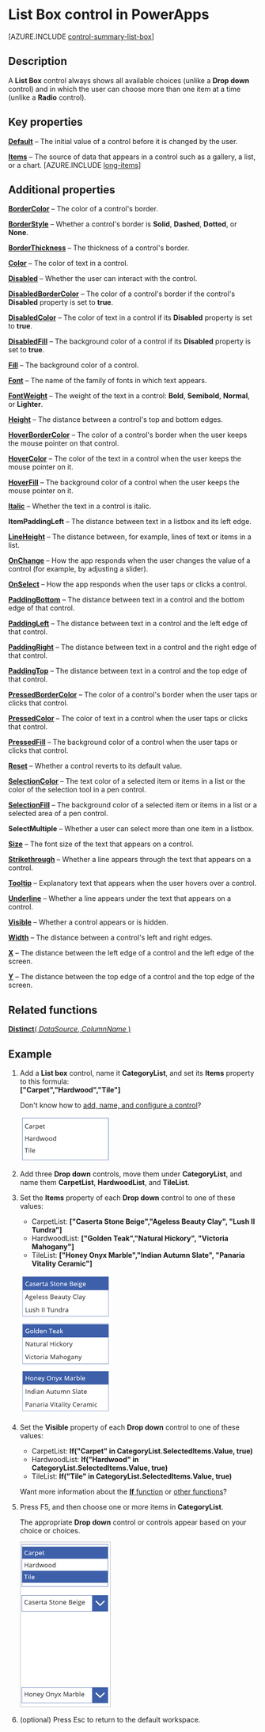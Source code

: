 <properties
    pageTitle="List Box control: reference | Microsoft PowerApps"
    description="Information, including properties and examples, about the List Box control"
    services=""
    suite="powerapps"
    documentationCenter="na"
    authors="aftowen"
    manager="erikre"
    editor=""
    tags=""/>

<tags
   ms.service="powerapps"
   ms.devlang="na"
   ms.topic="article"
   ms.tgt_pltfrm="na"
   ms.workload="na"
   ms.date="02/29/2016"
   ms.author="anneta"/>

# List Box control in PowerApps #
[AZURE.INCLUDE [control-summary-list-box](../../includes/control-summary-list-box.md)]

## Description ##
A **List Box** control always shows all available choices (unlike a **Drop down** control) and in which the user can choose more than one item at a time (unlike a **Radio** control).

## Key properties ##

[**Default**](properties\properties-core.md) – The initial value of a control before it is changed by the user.

[**Items**](properties\properties-core.md) – The source of data that appears in a control such as a gallery, a list, or a chart.
[AZURE.INCLUDE [long-items](../../includes/long-items.md)]

## Additional properties ##

[**BorderColor**](properties\properties-color-border.md) – The color of a control's border.

[**BorderStyle**](properties\properties-size-location.md) – Whether a control's border is **Solid**, **Dashed**, **Dotted**, or **None**.

[**BorderThickness**](properties\properties-size-location.md) – The thickness of a control's border.

[**Color**](properties\properties-color-border.md) – The color of text in a control.

[**Disabled**](properties\properties-core.md) – Whether the user can interact with the control.

[**DisabledBorderColor**](properties\properties-color-border.md) – The color of a control's border if the control's **Disabled** property is set to **true**.

[**DisabledColor**](properties\properties-color-border.md) – The color of text in a control if its **Disabled** property is set to **true**.

[**DisabledFill**](properties\properties-color-border.md) – The background color of a control if its **Disabled** property is set to **true**.

[**Fill**](properties\properties-color-border.md) – The background color of a control.

[**Font**](properties\properties-text.md) – The name of the family of fonts in which text appears.

[**FontWeight**](properties\properties-text.md) – The weight of the text in a control: **Bold**, **Semibold**, **Normal**, or **Lighter**.

[**Height**](properties\properties-size-location.md) – The distance between a control's top and bottom edges.

[**HoverBorderColor**](properties\properties-color-border.md) – The color of a control's border when the user keeps the mouse pointer on that control.

[**HoverColor**](properties\properties-color-border.md) – The color of the text in a control when the user keeps the mouse pointer on it.

[**HoverFill**](properties\properties-color-border.md) – The background color of a control when the user keeps the mouse pointer on it.

[**Italic**](properties\properties-text.md) – Whether the text in a control is italic.

**ItemPaddingLeft** – The distance between text in a listbox and its left edge.

[**LineHeight**](properties\properties-text.md) – The distance between, for example, lines of text or items in a list.

[**OnChange**](properties\properties-core.md) – How the app responds when the user changes the value of a control (for example, by adjusting a slider).

[**OnSelect**](properties\properties-core.md) – How the app responds when the user taps or clicks a control.

[**PaddingBottom**](properties\properties-size-location.md) – The distance between text in a control and the bottom edge of that control.

[**PaddingLeft**](properties\properties-size-location.md) – The distance between text in a control and the left edge of that control.

[**PaddingRight**](properties\properties-size-location.md) – The distance between text in a control and the right edge of that control.

[**PaddingTop**](properties\properties-size-location.md) – The distance between text in a control and the top edge of that control.

[**PressedBorderColor**](properties\properties-color-border.md) – The color of a control's border when the user taps or clicks that control.

[**PressedColor**](properties\properties-color-border.md) – The color of text in a control when the user taps or clicks that control.

[**PressedFill**](properties\properties-color-border.md) – The background color of a control when the user taps or clicks that control.

[**Reset**](properties\properties-core.md) – Whether a control reverts to its default value.

[**SelectionColor**](properties\properties-color-border.md) – The text color of a selected item or items in a list or the color of the selection tool in a pen control.

[**SelectionFill**](properties\properties-color-border.md) – The background color of a selected item or items in a list or a selected area of a pen control.

**SelectMultiple** – Whether a user can select more than one item in a listbox.

[**Size**](properties\properties-text.md) – The font size of the text that appears on a control.

[**Strikethrough**](properties\properties-text.md) – Whether a line appears through the text that appears on a control.

[**Tooltip**](properties\properties-core.md) – Explanatory text that appears when the user hovers over a control.

[**Underline**](properties\properties-text.md) – Whether a line appears under the text that appears on a control.

[**Visible**](properties\properties-core.md) – Whether a control appears or is hidden.

[**Width**](properties\properties-size-location.md) – The distance between a control's left and right edges.

[**X**](properties\properties-size-location.md) – The distance between the left edge of a control and the left edge of the screen.

[**Y**](properties\properties-size-location.md) – The distance between the top edge of a control and the top edge of the screen.

## Related functions ##

[**Distinct**( *DataSource*, *ColumnName* )](function-distinct.md)

## Example ##
1. Add a **List box** control, name it **CategoryList**, and set its **Items** property to this formula:<br>
**["Carpet","Hardwood","Tile"]**

	Don't know how to [add, name, and configure a control](add-configure-controls.md)?

	![Flooring categories in listbox](./media/control-list-box/category-listbox.png)

1. Add three **Drop down** controls, move them under **CategoryList**, and name them **CarpetList**, **HardwoodList**, and **TileList**.

1. Set the **Items** property of each **Drop down** control to one of these values:
	- CarpetList: **["Caserta Stone Beige","Ageless Beauty Clay", "Lush II Tundra"]**
	- HardwoodList: **["Golden Teak","Natural Hickory", "Victoria Mahogany"]**
	- TileList: **["Honey Onyx Marble","Indian Autumn Slate", "Panaria Vitality Ceramic"]**

	![Flooring names in dropdown lists](./media/control-list-box/flooring-names.png)

1. Set the **Visible** property of each **Drop down** control to one of these values:
	- CarpetList: **If("Carpet" in CategoryList.SelectedItems.Value, true)**
	- HardwoodList: **If("Hardwood" in CategoryList.SelectedItems.Value, true)**
	- TileList: **If("Tile" in CategoryList.SelectedItems.Value, true)**

	Want more information about the [**If** function](function-if.md) or [other functions](formula-reference.md)?

1. Press F5, and then choose one or more items in **CategoryList**.

	The appropriate **Drop down** control or controls appear based on your choice or choices.

	![Flooring names in dropdown lists](./media/control-list-box/selected-lists.png)

1. (optional) Press Esc to return to the default workspace.
